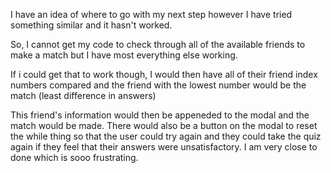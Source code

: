 I have an idea of where to go with my next step however I have tried something similar and it hasn't worked.

So, I cannot get my code to check through all of the available friends to make a match but I have most everything else working. 

If i could get that to work though, I would then have all of their friend index numbers compared and the friend with the lowest number would be the match (least difference in answers)

This friend's information would then be appeneded to the modal and the match would be made. There would also be a button on the modal to reset the while thing so that the 
user could try again and they could take the quiz again if they feel that their answers were unsatisfactory. I am very close to done which is sooo frustrating.
